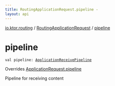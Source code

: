 ```yaml
---
title: RoutingApplicationRequest.pipeline - 
layout: api
---
```


<div class='api-docs-breadcrumbs'><a href="../index.html">io.ktor.routing</a> / <a href="index.html">RoutingApplicationRequest</a> / <a href="./pipeline.html">pipeline</a></div>

# pipeline

<div class="signature"><code><span class="keyword">val </span><span class="identifier">pipeline</span><span class="symbol">: </span><a href="../../io.ktor.request/-application-receive-pipeline/index.html"><span class="identifier">ApplicationReceivePipeline</span></a></code></div>

Overrides <a href="../../io.ktor.request/-application-request/pipeline.html">ApplicationRequest.pipeline</a>

Pipeline for receiving content

